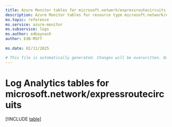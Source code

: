 ```yaml
---
title: Azure Monitor tables for microsoft.network/expressroutecircuits
description: Azure Monitor tables for resource type microsoft.network/expressroutecircuits
ms.topic: reference
ms.service: azure-monitor
ms.subservice: logs
ms.author: edbaynash
author: EdB-MSFT
   
ms.date: 02/11/2025

# This file is automatically generated. Changes will be overwritten. Do not change this file directly.
---
```


# Log Analytics tables for microsoft.network/expressroutecircuits  

[!INCLUDE [table](~/reusable-content/ce-skilling/azure/includes/azure-monitor/reference/tables/microsoft-network_expressroutecircuits-include.md)]

